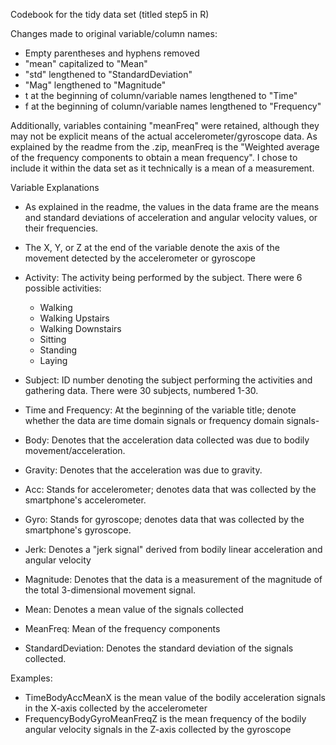 Codebook for the tidy data set (titled step5 in R)

Changes made to original variable/column names:
- Empty parentheses and hyphens removed
- "mean" capitalized to "Mean"
- "std" lengthened to "StandardDeviation"
- "Mag" lengthened to "Magnitude"
- t at the beginning of column/variable names lengthened to "Time"
- f at the beginning of column/variable names lengthened to "Frequency"
 
Additionally, variables containing "meanFreq" were retained, although they may not be explicit means of the actual accelerometer/gyroscope data. As explained by the readme from the .zip, meanFreq is the "Weighted average of the frequency components to obtain a mean frequency". I chose to include it within the data set as it technically is a mean of a measurement.

Variable Explanations

- As explained in the readme, the values in the data frame are the means and standard deviations of acceleration and angular velocity values, or their frequencies.
- The X, Y, or Z at the end of the variable denote the axis of the movement detected by the accelerometer or gyroscope
- Activity: The activity being performed by the subject. There were 6 possible activities:
  - Walking
  - Walking Upstairs
  - Walking Downstairs
  - Sitting
  - Standing
  - Laying
- Subject: ID number denoting the subject performing the activities and gathering data. There were 30 subjects, numbered 1-30.

- Time and Frequency: At the beginning of the variable title; denote whether the data are time domain signals or frequency domain signals- 
- Body: Denotes that the acceleration data collected was due to bodily movement/acceleration.
- Gravity: Denotes that the acceleration was due to gravity.
- Acc: Stands for accelerometer; denotes data that was collected by the smartphone's accelerometer.
- Gyro: Stands for gyroscope; denotes data that was collected by the smartphone's gyroscope.
- Jerk: Denotes a "jerk signal" derived from bodily linear acceleration and angular velocity
- Magnitude: Denotes that the data is a measurement of the magnitude of the total 3-dimensional movement signal.
- Mean: Denotes a mean value of the signals collected
- MeanFreq: Mean of the frequency components
- StandardDeviation: Denotes the standard deviation of the signals collected.

Examples: 
- TimeBodyAccMeanX is the mean value of the bodily acceleration signals in the X-axis collected by the accelerometer
- FrequencyBodyGyroMeanFreqZ is the mean frequency of the bodily angular velocity signals in the Z-axis collected by the gyroscope


